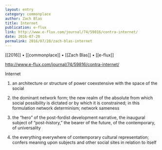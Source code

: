 ```yaml
---
layout: entry
category: commonplace
author: Zach Blas
title: Internet
publication: e-flux
link: http://www.e-flux.com/journal/74/59816/contra-internet/
date: 2016-07-20
permalink: 2016/07/20/zach-blas-internet
---
```


[[2016]] • [[commonplace]] • [[Zach Blas]] • [[e-flux]]

http://www.e-flux.com/journal/74/59816/contra-internet/

Internet

1. an architecture or structure of power coexstensive with the space of the social

2. the dominant network form; the new realm of the absolute from which social possibility is dictated or by which it is constrained; in this formulation network determinism; network sameness

3. the “hero” of the post-fordist development narrative, the inaugural subject of “post-history,” the bearer of the future, of the contemporary, of universality

4. the everything everywhere of contemporary cultural representation; confers meaning upon subjects and other social sites in relation to itself
